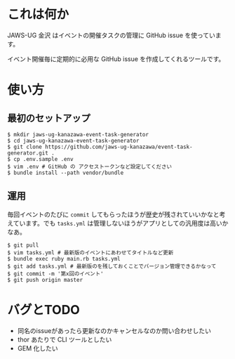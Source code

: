 # これは何か

JAWS-UG 金沢 はイベントの開催タスクの管理に GitHub issue を使っています。

イベント開催毎に定期的に必用な GitHub issue を作成してくれるツールです。

# 使い方

## 最初のセットアップ

```
$ mkdir jaws-ug-kanazawa-event-task-generator
$ cd jaws-ug-kanazawa-event-task-generator
$ git clone https://github.com/jaws-ug-kanazawa/event-task-generator.git .
$ cp .env.sample .env 
$ vim .env # GitHub の アクセストークンなど設定してください
$ bundle install --path vendor/bundle
```

## 運用

毎回イベントのたびに `commit` してもらったほうが歴史が残されていいかなと考えています。でも `tasks.yml` は管理しないほうがアプリとしての汎用度は高いかなあ。

``` shell
$ git pull
$ vim tasks.yml # 最新版のイベントにあわせてタイトルなど更新
$ bundle exec ruby main.rb tasks.yml
$ git add tasks.yml # 最新版のを残しておくことでバージョン管理できるかなって
$ git commit -m '第x回のイベント'
$ git push origin master

```


# バグとTODO

- 同名のissueがあったら更新なのかキャンセルなのか問い合わせしたい
- thor あたりで CLI ツールとしたい
- GEM 化したい
